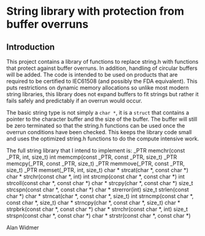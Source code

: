 String library with protection from buffer overruns
===================================================

Introduction
------------

This project contains a library of functions to replace string.h with functions that protect against buffer overruns.
In addition, handling of circular buffers will be added.
The code is intended to be used on products that are required to be certified to IEC61508 (and possibly the FDA equivalent).
This puts restrictions on dynamic memory allocations so unlike most modern string libraries, this library does not expand buffers to fit strings but rather it fails safely and predictably if an overrun would occur.

The basic string type is not simply a `char *`, it is a `struct` that contains a pointer to the character buffer and the size of the buffer. The buffer will still be zero terminated so that the string.h functions can be used once the overrun conditions have been checked. This keeps the library code small and uses the optimized string.h functions to do the compute intensive work.

The full string library that I intend to implement is:
_PTR     memchr(const _PTR, int, size_t)
int      memcmp(const _PTR, const _PTR, size_t)
_PTR     memcpy(_PTR, const _PTR, size_t)
_PTR     memmove(_PTR, const _PTR, size_t)
_PTR     memset(_PTR, int, size_t)
char *  strcat(char *, const char *)
char *  strchr(const char *, int)
int     strcmp(const char *, const char *)
int     strcoll(const char *, const char *)
char *  strcpy(char *, const char *)
size_t  strcspn(const char *, const char *)
char *  strerror(int)
size_t  strlen(const char *)
char *  strncat(char *, const char *, size_t)
int     strncmp(const char *, const char *, size_t)
char *  strncpy(char *, const char *, size_t)
char *  strpbrk(const char *, const char *)
char *  strrchr(const char *, int)
size_t  strspn(const char *, const char *)
char *  strstr(const char *, const char *)

Alan Widmer 
